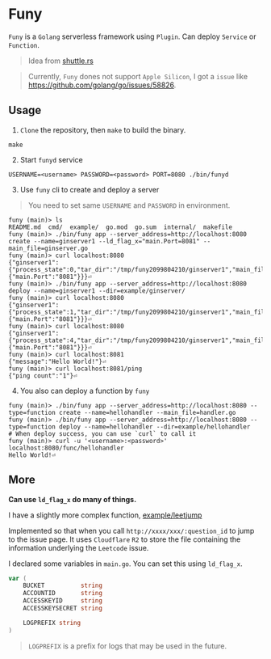 # Funy

`Funy` is a `Golang` serverless framework using `Plugin`.
Can deploy `Service` or `Function`.

> Idea from [shuttle.rs](https://www.shuttle.rs/blog/2022/04/27/dev-log-1)

> Currently, `Funy` dones not support `Apple Silicon`, I got a `issue` like <https://github.com/golang/go/issues/58826>.

## Usage

1. `Clone` the repository, then `make` to build the binary.
```fish
make
```

2. Start `funyd` service
```fish
USERNAME=<username> PASSWORD=<password> PORT=8080 ./bin/funyd
```

3. Use `funy` cli to create and deploy a server

> You need to set same `USERNAME` and `PASSWORD` in environment.
```fish
funy (main)> ls
README.md  cmd/  example/  go.mod  go.sum  internal/  makefile
funy (main)> ./bin/funy app --server_address=http://localhost:8080 create --name=ginserver1 --ld_flag_x="main.Port=8081" --main_file=ginserver.go
funy (main)> curl localhost:8080
{"ginserver1":{"process_state":0,"tar_dir":"/tmp/funy2099804210/ginserver1","main_file":"ginserver.go","ld_flag_x":{"main.Port":"8081"}}}⏎
funy (main)> ./bin/funy app --server_address=http://localhost:8080 deploy --name=ginserver1 --dir=example/ginserver/
funy (main)> curl localhost:8080
{"ginserver1":{"process_state":1,"tar_dir":"/tmp/funy2099804210/ginserver1","main_file":"ginserver.go","ld_flag_x":{"main.Port":"8081"}}}⏎
funy (main)> curl localhost:8080
{"ginserver1":{"process_state":4,"tar_dir":"/tmp/funy2099804210/ginserver1","main_file":"ginserver.go","ld_flag_x":{"main.Port":"8081"}}}⏎
funy (main)> curl localhost:8081
{"message":"Hello World!"}⏎
funy (main)> curl localhost:8081/ping
{"ping count":"1"}⏎
```

4. You also can deploy a function by `funy`

```fish
funy (main)> ./bin/funy app --server_address=http://localhost:8080 --type=function create --name=hellohandler --main_file=handler.go
funy (main)> ./bin/funy app --server_address=http://localhost:8080 --type=function deploy --name=hellohandler --dir=example/hellohandler
# When deploy success, you can use `curl` to call it
funy (main)> curl -u '<username>:<password>' localhost:8080/func/hellohandler
Hello World!⏎
```

## More
**Can use `ld_flag_x` do many of things.**

I have a slightly more complex function, [example/leetjump](/example/leetjump/)

Implemented so that when you call `http://xxxx/xxx/:question_id` to jump to the issue page.
It uses `Cloudflare` `R2` to store the file containing the information underlying the `Leetcode` issue.

I declared some variables in `main.go`. You can set this using `ld_flag_x`.
```go
var (
	BUCKET          string
	ACCOUNTID       string
	ACCESSKEYID     string
	ACCESSKEYSECRET string

	LOGPREFIX string
)
```

> `LOGPREFIX` is a prefix for logs that may be used in the future.
